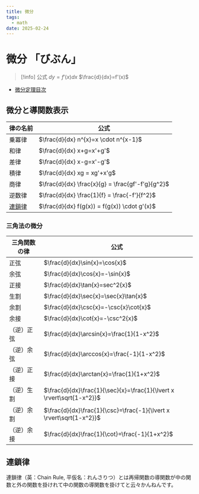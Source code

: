 ```yaml
---
title: 微分
tags:
  - math
date: 2025-02-24
---
```


# 微分 「びぶん」

> [!info] 公式
> $dy=f'(x)dx$
> $\frac{d}{dx}=f'(x)$

- [微分定理目次](微分定理目次.md)

## 微分と導関数表示

| 律の名前 | 公式                                                    |
| ------------ | ------------------------------------------------------- |
| 乗冪律   | $\frac{d}{dx} n^{x}=x \cdot n^{x-1}$                   |
| 和律     | $\frac{d}{dx} x+g=x'+g'$                                |
| 差律     | $\frac{d}{dx} x-g=x'-g'$                                |
| 積律     | $\frac{d}{dx} xg = xg'+x'g$ |
| 商律     | $\frac{d}{dx} \frac{x}{g} = \frac{gf'-f'g}{g^2}$ |
| 逆数律     | $\frac{d}{dx} \frac{1}{f} = \frac{-f'}{f^2}$ |
| [連鎖律](#連鎖律)     | $\frac{d}{dx} f(g(x)) = f(g(x)) \cdot g'(x)$ |


### 三角法の微分

| 三角関数の律 | 公式                                      |
| ------------ | ----------------------------------------- |
| 正弦         | $\frac{d}{dx}\sin{x}=\cos{x}$             |
| 余弦         | $\frac{d}{dx}\cos{x}=-\sin{x}$            |
| 正接         | $\frac{d}{dx}\tan{x}=sec^2{x}$            |
| 生割         | $\frac{d}{dx}\sec{x}=\sec{x}\tan{x}$      |
| 余割         | $\frac{d}{dx}\csc{x}=-\csc{x}\cot{x}$     |
| 余接         | $\frac{d}{dx}\cot{x}=-\csc^2{x}$      |
| （逆）正弦   | $\frac{d}{dx}\arcsin{x}=\frac{1}{1-x^2}$  |
| （逆）余弦   | $\frac{d}{dx}\arccos{x}=\frac{-1}{1-x^2}$ |
| （逆）正接   | $\frac{d}{dx}\arctan{x}=\frac{1}{1+x^2}$  |
| （逆）生割   | $\frac{d}{dx}\frac{1}{\sec}{x}=\frac{1}{\lvert x \rvert\sqrt{1-x^2}}$  | 
| （逆）余割   | $\frac{d}{dx}\frac{1}{\csc}=\frac{-1}{\lvert x \rvert\sqrt{1-x^2}}$  |
| （逆）余接   | $\frac{d}{dx}\frac{1}{\cot}=\frac{-1}{1+x^2}$   |

## 連鎖律 

連鎖律（英：Chain Rule, 平仮名：れんさりつ）とは再帰関数の導関数が中の関数と外の関数を掛けれて中の関数の導関数を掛けてと云々かんねんです。

